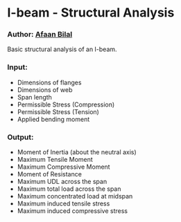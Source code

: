 I-beam - Structural Analysis
=========================

### Author: [Afaan Bilal](https://afaan.ml)

Basic structural analysis of an I-beam.

### Input:
- Dimensions of flanges
- Dimensions of web
- Span length
- Permissible Stress (Compression)
- Permissible Stress (Tension)
- Applied bending moment

### Output:
- Moment of Inertia (about the neutral axis)
- Maximum Tensile Moment
- Maximum Compressive Moment
- Moment of Resistance
- Maximum UDL across the span
- Maximum total load across the span
- Maximum concentrated load at midspan
- Maximum induced tensile stress 
- Maximum induced compressive stress

